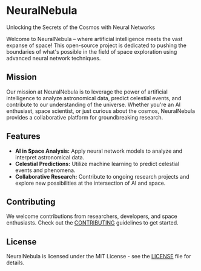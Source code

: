 # NeuralNebula

Unlocking the Secrets of the Cosmos with Neural Networks

Welcome to NeuralNebula – where artificial intelligence meets the vast expanse of space! This open-source project is dedicated to pushing the boundaries of what's possible in the field of space exploration using advanced neural network techniques.

## Mission

Our mission at NeuralNebula is to leverage the power of artificial intelligence to analyze astronomical data, predict celestial events, and contribute to our understanding of the universe. Whether you're an AI enthusiast, space scientist, or just curious about the cosmos, NeuralNebula provides a collaborative platform for groundbreaking research.

## Features

- **AI in Space Analysis:** Apply neural network models to analyze and interpret astronomical data.
- **Celestial Predictions:** Utilize machine learning to predict celestial events and phenomena.
- **Collaborative Research:** Contribute to ongoing research projects and explore new possibilities at the intersection of AI and space.

## Contributing

We welcome contributions from researchers, developers, and space enthusiasts. Check out the [CONTRIBUTING](CONTRIBUTING.md) guidelines to get started.

## License

NeuralNebula is licensed under the MIT License - see the [LICENSE](LICENSE) file for details.
